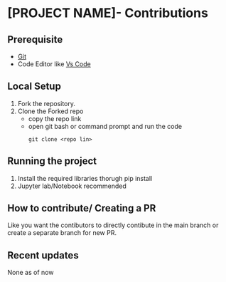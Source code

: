 # [PROJECT NAME]- Contributions


## Prerequisite
* [Git](https://git-scm.com/downloads) 
* Code Editor like [Vs Code](https://code.visualstudio.com/download)
 

## Local Setup

1. Fork the repository.
2. Clone the Forked repo
   * copy the repo link
   * open git bash or command prompt and run the code 
       ```
       git clone <repo lin>
       ```
## Running the project
1. Install the required libraries thorugh pip install
2. Jupyter lab/Notebook recommended

## How to contribute/ Creating a PR
 
Like you want the contibutors to directly contibute in the main branch or create a separate branch for new PR.

## Recent updates
None as of now

 
